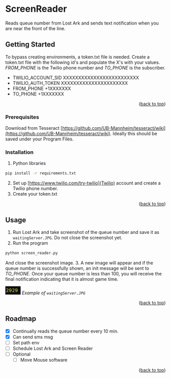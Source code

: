 # ScreenReader
 Reads queue number from Lost Ark and sends text notification when you are near the front of the line.
 
<!-- GETTING STARTED -->
## Getting Started
To bypass creating environments, a token.txt file is needed.
Create a token.txt file with the following id's and populate the X's with your values. _FROM_PHONE_ is the Twilio phone number and _TO_PHONE_ is the subscriber.

* TWILIO_ACCOUNT_SID XXXXXXXXXXXXXXXXXXXXXXXXX 
* TWILIO_AUTH_TOKEN XXXXXXXXXXXXXXXXXXXXXX
* FROM_PHONE +1XXXXXXX
* TO_PHONE +1XXXXXXX


<p align="right">(<a href="#top">back to top</a>)</p>


### Prerequisites

Download from Tesseract [https://github.com/UB-Mannheim/tesseract/wiki](https://github.com/UB-Mannheim/tesseract/wiki). Ideally this should be saved under your Program Files.


### Installation

1. Python libraries
  ```sh
  pip install -r requirements.txt
  ```
2. Set up [https://www.twilio.com/try-twilio](Twilio) account and create a Twilio phone number.
3. Create your token.txt
   

<p align="right">(<a href="#top">back to top</a>)</p>



<!-- USAGE EXAMPLES -->
## Usage

1. Run Lost Ark and take screenshot of the queue number and save it as `waitingServer.JPG`. Do not close the screenshot yet. 
2. Run the program
  ```s
  python screen_reader.py
  ```
  And close the screenshot image. 
3. A new image will appear and if the queue number is successfully shown, an init message will be sent to _TO_PHONE_. Once your queue number is less than 100, you will receive the final notification indicating that it is almost game time.  

![Example of `waitingServer.JPG`](waitingServer.JPG)
*Example of `waitingServer.JPG`*

<p align="right">(<a href="#top">back to top</a>)</p>


<!-- ROADMAP -->
## Roadmap

- [x] Continually reads the queue number every 10 min.
- [x] Can send sms msg
- [ ] Set path env
- [ ] Schedule Lost Ark and Screen Reader
- [ ] Optional
    - [ ] Move Mouse software

<p align="right">(<a href="#top">back to top</a>)</p>

